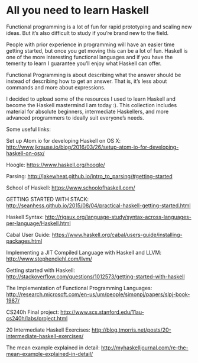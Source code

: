 # All you need to learn Haskell


Functional programming is a lot of fun for rapid prototyping and scaling new ideas. But it’s also difficult to study if you’re brand new to the field.

People with prior experience in programming will have an easier time getting started, but once you get moving this can be a lot of fun. Haskell is one of the more interesting functional languages and if you have the temerity to learn I guarantee you’ll enjoy what Haskell can offer.

Functional Programming is about describing what the answer should be instead of describing how to get an answer. That is, it’s less about commands and more about expressions.

I decided to upload some of the resources I used to learn Haskell and become the Haskell mastermind I am today :). This collection includes material for absolute beginners, intermediate Haskellers, and more advanced programmers to ideally suit everyone’s needs.

Some useful links:

Set up Atom.io for developing Haskell on OS X: http://www.jkrause.io/blog/2016/03/26/setup-atom-io-for-developing-haskell-on-osx/

Hoogle: https://www.haskell.org/hoogle/

Parsing: http://jakewheat.github.io/intro_to_parsing/#getting-started

School of Haskell: https://www.schoolofhaskell.com/

GETTING STARTED WITH STACK: http://seanhess.github.io/2015/08/04/practical-haskell-getting-started.html

Haskell Syntax: http://rigaux.org/language-study/syntax-across-languages-per-language/Haskell.html

Cabal User Guide: https://www.haskell.org/cabal/users-guide/installing-packages.html

Implementing a JIT Compiled Language with Haskell and LLVM: http://www.stephendiehl.com/llvm/

Getting started with Haskell: http://stackoverflow.com/questions/1012573/getting-started-with-haskell

The Implementation of Functional Programming Languages: http://research.microsoft.com/en-us/um/people/simonpj/papers/slpj-book-1987/

CS240h Final project: http://www.scs.stanford.edu/11au-cs240h/labs/project.html

20 Intermediate Haskell Exercises: http://blog.tmorris.net/posts/20-intermediate-haskell-exercises/

The mean example explained in detail: http://myhaskelljournal.com/re-the-mean-example-explained-in-detail/
